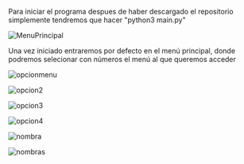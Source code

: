 Para iniciar el programa despues de haber descargado el repositorio simplemente tendremos que hacer  "python3 main.py"

![MenuPrincipal](https://github.com/L0g1ns/Flota/assets/145047663/b1489859-e8e2-47c5-89df-c36bea3a5d79)

Una vez iniciado entraremos por defecto en el menú principal, donde podremos selecionar con números el menú al que queremos acceder

![opcionmenu](https://github.com/L0g1ns/Flota/assets/145047663/d930813e-5f62-471b-81a3-67c27df003d7)

![opcion2](https://github.com/L0g1ns/Flota/assets/145047663/22658a89-a755-4898-b108-6ac462ef3a00)

![opcion3](https://github.com/L0g1ns/Flota/assets/145047663/71eee640-c2b3-4c31-af5a-9ac29f6021c6)

![opcion4](https://github.com/L0g1ns/Flota/assets/145047663/fef19ada-efdc-4bbc-b231-83ccee2eb711)

![nombra](https://github.com/L0g1ns/Flota/assets/145047663/01c65ef7-e955-4536-bcc5-4c1d733eb90d)

![nombras](https://github.com/L0g1ns/Flota/assets/145047663/df027b8e-d42c-4b0c-bb19-48481432c0bb)





